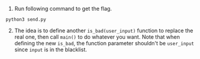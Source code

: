 1. Run following command to get the flag.

```python3 send.py```

2. The idea is to define another ```is_bad(user_input)``` function to replace the real one, then call ```main()``` to do whatever you want. Note that when defining the new ```is_bad```, the function parameter shouldn't be ```user_input``` since ```input``` is in the blacklist.

